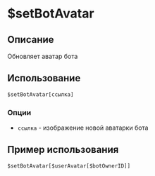 # $setBotAvatar

## Описание
Обновляет аватар бота

## Использование
```js
$setBotAvatar[ссылка]
```

### Опции
- `ссылка` - изображение новой аватарки бота

## Пример использования
```javascript
$setBotAvatar[$userAvatar[$botOwnerID]]
```
